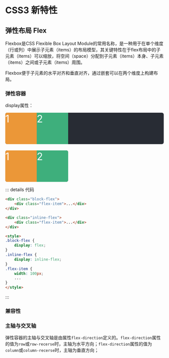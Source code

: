 # CSS3 新特性

## 弹性布局 Flex

Flexbox是CSS Flexible Box Layout Module的常用名称，是一种用于在单个维度（行或列）中展示子元素（items）的布局模型，其关键特性在于flex布局中的子元素（items）可以缩放，将空间（space）分配到子元素（items）本身、子元素（items）之间或子元素（items）周围。

Flexbox便于子元素的水平对齐和垂直对齐，通过嵌套可以在两个维度上构建布局。

### 弹性容器

display属性：

<div class="box block-flex">
    <div class="flex-item">1</div>
    <div class="flex-item">2</div>
</div>

<div class="box inline-flex" style="margin-top: 20px;">
    <div class="flex-item">1</div>
    <div class="flex-item">2</div>
</div>

<style>
.box {
    border-radius: 6px;
    overflow: hidden;
}
.block-flex {
    display: flex;
    background: #282c34;
}
.inline-flex {
    display: inline-flex;
    background: #282c34;
}
.flex-item {
    width: 100px;
    height: 100px;
    font-size: 32px;
    color: #fff;
}
.flex-item:nth-child(2n - 1) {
    background: #eb9738;
}
.flex-item:nth-child(2n) {
    background: #3eaf7c;
}
</style>

::: details 代码
```html {1,5,14,17}
<div class="block-flex">
    <div class="flex-item">...</div>
</div>

<div class="inline-flex">
    <div class="flex-item">...</div>
</div>

<style>
.block-flex {
    display: flex;
}
.inline-flex {
    display: inline-flex;
}
.flex-item {
    width: 100px;
    ...
}
</style>
```
:::

### 兼容性

<Compatibility />

### 主轴与交叉轴

弹性容器的主轴与交叉轴是由属性`flex-direction`定义的。`flex-direction`属性的值为`row`或`row-recerse`时，主轴为水平方向；`flex-direction`属性的值为`column`或`column-recerse`时，主轴为垂直方向；

<Axis />
